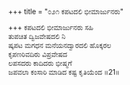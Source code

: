+++
title = "೦೨೧ ಕಪಟದಲಿ ಭೀಮಾರ್ಜುನರು"

+++
ಕಪಟದಲಿ ಭೀಮಾರ್ಜುನರು ಸಹಿ  
ತುಪಚಿತ ದ್ವಿಜವೇಷದಲಿ ನಿ  
ಷ್ಕಪಟ ಮಗಧನ ಮನೆಯನದ್ವಾರದಲಿ ಹೊಕ್ಕರಲ  
ಕೃಪಣರಿವದಿರು ವಿಪ್ರವೇಷದ   
ಲಪಸದರು ಕಾದಿದರು ಭೀಷ್ಮಗೆ  
ಜಪವಲಾ ಕಂಸಾರಿ ಮಾಡಿದ ಕಷ್ಟ ಕೃತಿಯೆಂದ    ॥21॥
